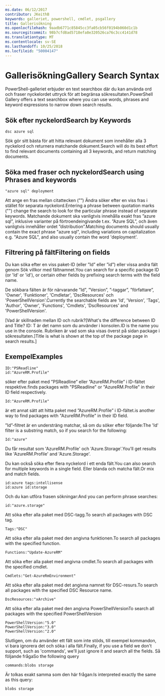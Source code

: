 ```yaml
---
ms.date: 06/12/2017
contributor: JKeithB
keywords: galleriet, powershell, cmdlet, psgallery
title: Gallerisökning
ms.openlocfilehash: 9aadb6771c85845cc3fa05cb56f0194b060d1c1b
ms.sourcegitcommit: 98b7cfd8ad5718efa8e320526ca76c3cc4141d78
ms.translationtype: MT
ms.contentlocale: sv-SE
ms.lasthandoff: 10/25/2018
ms.locfileid: "50004147"
---
```

# <a name="gallery-search-syntax"></a><span data-ttu-id="1167c-103">Gallerisökning</span><span class="sxs-lookup"><span data-stu-id="1167c-103">Gallery Search Syntax</span></span>

<span data-ttu-id="1167c-104">PowerShell-galleriet erbjuder en text searchbox där du kan använda ord och fraser nyckelordet uttryck för att begränsa sökresultaten.</span><span class="sxs-lookup"><span data-stu-id="1167c-104">PowerShell Gallery offers a text searchbox where you can use words, phrases and keyword expressions to narrow down search results.</span></span>

## <a name="search-by-keywords"></a><span data-ttu-id="1167c-105">Sök efter nyckelord</span><span class="sxs-lookup"><span data-stu-id="1167c-105">Search by Keywords</span></span>

    dsc azure sql

<span data-ttu-id="1167c-106">Sök gör sitt bästa för att hitta relevant dokument som innehåller alla 3 nyckelord och returnera matchande dokument.</span><span class="sxs-lookup"><span data-stu-id="1167c-106">Search will do its best effort to find relevant documents containing all 3 keywords, and return matching documents.</span></span>

## <a name="search-using-phrases-and-keywords"></a><span data-ttu-id="1167c-107">Söka med fraser och nyckelord</span><span class="sxs-lookup"><span data-stu-id="1167c-107">Search using Phrases and keywords</span></span>

    "azure sql" deployment

<span data-ttu-id="1167c-108">Att ange en fras mellan citattecken (””) Ändra söker efter en viss fras i stället för separata nyckelord.</span><span class="sxs-lookup"><span data-stu-id="1167c-108">Entering a phrase between quotation marks ("") change the search to look for the particular phrase instead of separate keywords.</span></span>
<span data-ttu-id="1167c-109">Matchande dokument ska vanligtvis innehålla exakt fras ”azure sql”, inklusive varianter på förtroendeingivande t.ex. ”Azure SQL”, och även vanligtvis innehåller ordet ”distribution”.</span><span class="sxs-lookup"><span data-stu-id="1167c-109">Matching documents should usually contain the exact phrase "azure sql", including variations on capitalization e.g. "Azure SQL", and also usually contain the word 'deployment'.</span></span>

## <a name="filtering-on-fields"></a><span data-ttu-id="1167c-110">Filtrering på fält</span><span class="sxs-lookup"><span data-stu-id="1167c-110">Filtering on fields</span></span>

<span data-ttu-id="1167c-111">Du kan söka efter en viss paket-ID (eller ”Id” eller ”id”) eller vissa andra fält genom Sök villkor med fältnamnet.</span><span class="sxs-lookup"><span data-stu-id="1167c-111">You can search for a specific package ID (or 'Id' or 'id'), or certain other fields by prefixing search terms with the field name.</span></span>

<span data-ttu-id="1167c-112">De sökbara fälten är för närvarande ”Id”, ”Version”, ”-taggar”, ”författare”, 'Owner', 'Funktioner', 'Cmdletar', 'DscResources' och 'PowerShellVersion'.</span><span class="sxs-lookup"><span data-stu-id="1167c-112">Currently the searchable fields are 'Id', 'Version', 'Tags', 'Author', 'Owner', 'Functions', 'Cmdlets', 'DscResources' and 'PowerShellVersion'.</span></span>

<span data-ttu-id="1167c-113">[Vad är skillnaden mellan ID och rubrik?</span><span class="sxs-lookup"><span data-stu-id="1167c-113">[What's the difference between ID and Title?</span></span> <span data-ttu-id="1167c-114">ID: T är det namn som du använder i konsolen.</span><span class="sxs-lookup"><span data-stu-id="1167c-114">ID is the name you use in the console.</span></span> <span data-ttu-id="1167c-115">Rubriken är vad som ska visas överst på sidan package i sökresultaten.]</span><span class="sxs-lookup"><span data-stu-id="1167c-115">Title is what is shown at the top of the package page in search results.]</span></span>

## <a name="examples"></a><span data-ttu-id="1167c-116">Exempel</span><span class="sxs-lookup"><span data-stu-id="1167c-116">Examples</span></span>

    ID:"PSReadline"
    id:"AzureRM.Profile"

<span data-ttu-id="1167c-117">söker efter paket med ”PSReadline” eller ”AzureRM.Profile” i ID-fältet respektive.</span><span class="sxs-lookup"><span data-stu-id="1167c-117">finds packages with "PSReadline" or "AzureRM.Profile" in their ID field respectively.</span></span>

    Id:"AzureRM.Profile"

<span data-ttu-id="1167c-118">är ett annat sätt att hitta paket med ”AzureRM.Profile” i ID-fältet.</span><span class="sxs-lookup"><span data-stu-id="1167c-118">is another way to find packages with "AzureRM.Profile" in their ID field.</span></span>

<span data-ttu-id="1167c-119">”Id”-filtret är en understräng matchar, så om du söker efter följande:</span><span class="sxs-lookup"><span data-stu-id="1167c-119">The 'Id' filter is a substring match, so if you search for the following:</span></span>

    Id:"azure"

<span data-ttu-id="1167c-120">Du får resultat som 'AzureRM.Profile' och 'Azure.Storage'.</span><span class="sxs-lookup"><span data-stu-id="1167c-120">You'll get results like 'AzureRM.Profile' and 'Azure.Storage'.</span></span>

<span data-ttu-id="1167c-121">Du kan också söka efter flera nyckelord i ett enda fält.</span><span class="sxs-lookup"><span data-stu-id="1167c-121">You can also search for multiple keywords in a single field.</span></span> <span data-ttu-id="1167c-122">Eller blanda och matcha fält.</span><span class="sxs-lookup"><span data-stu-id="1167c-122">Or mix and match fields.</span></span>

    id:azure tags:intellisense
    id:azure id:storage

<span data-ttu-id="1167c-123">Och du kan utföra frasen sökningar:</span><span class="sxs-lookup"><span data-stu-id="1167c-123">And you can perform phrase searches:</span></span>

    id:"azure.storage"


<span data-ttu-id="1167c-124">Att söka efter alla paket med DSC-tagg.</span><span class="sxs-lookup"><span data-stu-id="1167c-124">To search all packages with DSC tag.</span></span>

    Tags:"DSC"

<span data-ttu-id="1167c-125">Att söka efter alla paket med den angivna funktionen.</span><span class="sxs-lookup"><span data-stu-id="1167c-125">To search all packages with the specified function.</span></span>

    Functions:"Update-AzureRM"

<span data-ttu-id="1167c-126">Att söka efter alla paket med angivna cmdlet.</span><span class="sxs-lookup"><span data-stu-id="1167c-126">To search all packages with the specified cmdlet.</span></span>

    Cmdlets:"Get-AzureRmEnvironment"

<span data-ttu-id="1167c-127">Att söka efter alla paket med det angivna namnet för DSC-resurs.</span><span class="sxs-lookup"><span data-stu-id="1167c-127">To search all packages with the specified DSC Resource name.</span></span>

    DscResources:"xArchive"

<span data-ttu-id="1167c-128">Att söka efter alla paket med den angivna PowerShellVersion</span><span class="sxs-lookup"><span data-stu-id="1167c-128">To search all packages with the specified PowerShellVersion</span></span>

    PowerShellVersion:"5.0"
    PowerShellVersion:"3.0"
    PowerShellVersion:"2.0"


<span data-ttu-id="1167c-129">Slutligen, om du använder ett fält som inte stöds, till exempel kommandon, vi bara ignorera det och söka i alla fält.</span><span class="sxs-lookup"><span data-stu-id="1167c-129">Finally, if you use a field we don't support, such as 'commands', we'll just ignore it and search all the fields.</span></span> <span data-ttu-id="1167c-130">Så följande fråga</span><span class="sxs-lookup"><span data-stu-id="1167c-130">So the following query</span></span>

    commands:blobs storage

<span data-ttu-id="1167c-131">Är tolkas exakt samma som den här frågan:</span><span class="sxs-lookup"><span data-stu-id="1167c-131">Is interpreted exactly the same as this query:</span></span>

    blobs storage
